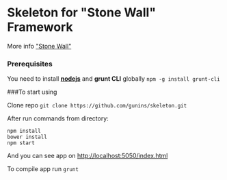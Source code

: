 # Skeleton for "Stone Wall" Framework

More info ["Stone Wall"](https://github.com/gunins/stonewall)

### Prerequisites

You need to install [**nodejs**](http://nodejs.org/) and **grunt CLI** globally `npm -g install grunt-cli`

###To start using

Clone repo `git clone https://github.com/gunins/skeleton.git`

After run commands from directory:

    npm install
    bower install
    npm start

And you can see app on [http://localhost:5050/index.html](http://localhost:5050/index.html)

To compile app run `grunt`